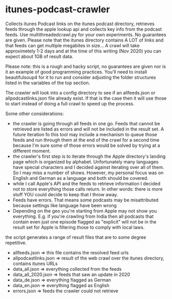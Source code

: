# itunes-podcast-crawler
Collects itunes Podcast links on the itunes podcast directory, retrieves feeds through the apple lookup api and collects key info from the podcast feeds. Use multithreadedcrawl.py for your own experiments. No guarantees are given. Please note that the itunes directory contains A LOT of links and that feeds can get multiple megabites in size...
A crawl will take approximetely 1-2 days and at the time of this writing (Nov 2020) you can expect about 1GB of result data. 

Please note: this is a rough and hacky script, no guarantees are given nor is it an example of good programming practices. You'll need to install beautifulsoup4 for it to run and consider adjusting the folder structures listed in the variables of the top section. 

The crawler will look into a config directory to see if an allfeeds.json or allpodcastlinks.json file already exist. If that is the case then it will use those to start instead of doing a full crawl to speed up the process. 

Some other considerations: 
- the crawler is going through all feeds in one go. Feeds that cannot be retrieved are listed as errors and will not be included in the result set. A future iteration fo this tool may include a mechanism to queue those feeds and run through them at the end of the crawl for a second time because I'm sure some of those errors would be solved by trying at a different moment. 
- the crawler's first step is to iterate through the Apple directory's landing page which is organized by alphabet. Unfortunately many languages have special characters and I decided against iterating over all of them. So I may miss a number of shows. However, my personal focus was on English and German as a language and both should be covered. 
- while I call Apple's API and the feeds to retrieve information I decided not to store everything those calls return. In other words: there is more stuff YOU could decide to keep that I throw away. 
- Feeds have errors. That means some podcasts may be misattributed because settings like language have been wrong
- Depending on the geo you're starting from Apple may not show you everything. E.g. if you're crawling from India then all podcasts that contain even just one episode flagged as "explicit" will not be in the result set for Apple is filtering those to comply with local laws. 

the script generates a range of result files that are to some degree repetitive. 

- allfeeds.json => this file contains the resolved feed urls
- allpodcastlinks.json => result of the web crawl over the itunes directory, contains itunes URLs
- data_all.json => everything collected from the feeds
- data_all_2020.json => feeds that saw an update in 2020
- data_de.json => everything flagged as German
- data_en.json => everything flagged as English
- errors.json => feeds the crawler could not retrieve
